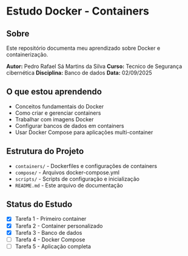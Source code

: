 # Estudo Docker - Containers

## Sobre
Este repositório documenta meu aprendizado sobre Docker e containerização.

**Autor:** Pedro Rafael Sá Martins da Silva
**Curso:** Tecnico de Segurança cibernética
**Disciplina:** Banco de dados
**Data:** 02/09/2025

## O que estou aprendendo
- Conceitos fundamentais do Docker
- Como criar e gerenciar containers
- Trabalhar com imagens Docker
- Configurar bancos de dados em containers
- Usar Docker Compose para aplicações multi-container

## Estrutura do Projeto
- `containers/` - Dockerfiles e configurações de containers
- `compose/` - Arquivos docker-compose.yml
- `scripts/` - Scripts de configuração e inicialização
- `README.md` - Este arquivo de documentação

## Status do Estudo
- [X] Tarefa 1 - Primeiro container
- [X] Tarefa 2 - Container personalizado
- [X] Tarefa 3 - Banco de dados
- [ ] Tarefa 4 - Docker Compose
- [ ] Tarefa 5 - Aplicação completa